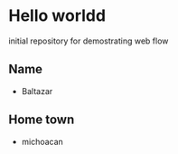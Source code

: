 # Hello worldd


initial repository for demostrating web flow

## Name
* Baltazar

## Home town
* michoacan
